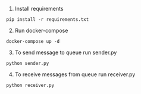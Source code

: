 1. Install requirements
```
pip install -r requirements.txt
```

2. Run docker-compose
```
docker-compose up -d
```

3. To send message to queue run sender.py
```
python sender.py
```

4. To receive messages from queue run receiver.py
```
python receiver.py
```